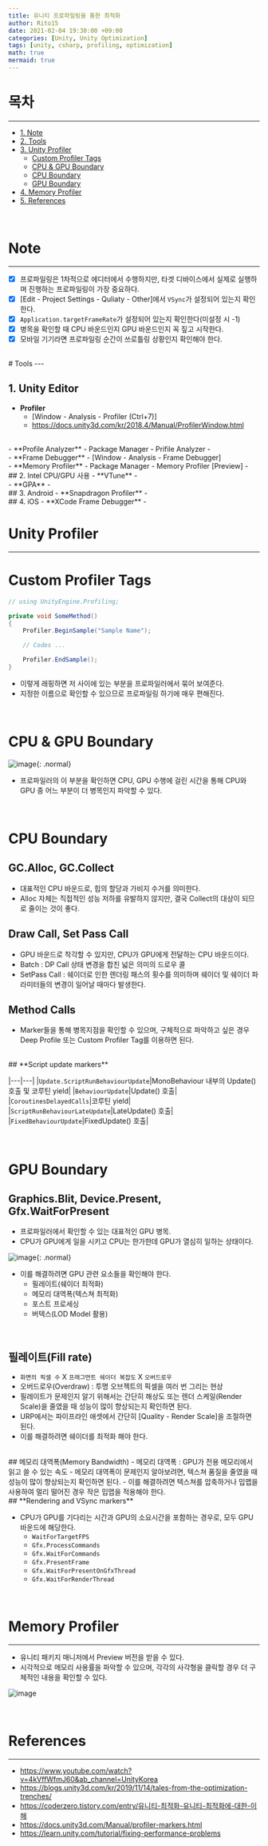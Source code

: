 ```yaml
---
title: 유니티 프로파일링을 통한 최적화
author: Rito15
date: 2021-02-04 19:30:00 +09:00
categories: [Unity, Unity Optimization]
tags: [unity, csharp, profiling, optimization]
math: true
mermaid: true
---
```


# 목차
---
- [1. Note](#note)
- [2. Tools](#tools)
- [3. Unity Profiler](#unity-profiler)
  - [Custom Profiler Tags](#custom-profiler-tags)
  - [CPU & GPU Boundary](#cpu--gpu-boundary)
  - [CPU Boundary](#cpu-boundary)
  - [GPU Boundary](#gpu-boundary)
- [4. Memory Profiler](#memory-profiler)
- [5. References](#references)

<br>

# Note
---
- [x] 프로파일링은 1차적으로 에디터에서 수행하지만, 타겟 디바이스에서 실제로 실행하며 진행하는 프로파일링이 가장 중요하다.
- [x] [Edit - Project Settings - Quliaty - Other]에서 `VSync`가 설정되어 있는지 확인한다.
- [x] `Application.targetFrameRate`가 설정되어 있는지 확인한다(미설정 시 -1)
- [x] 병목을 확인할 때 CPU 바운드인지 GPU 바운드인지 꼭 짚고 시작한다.
- [x] 모바일 기기라면 프로파일링 순간이 쓰로틀링 상황인지 확인해야 한다.

<br>
# Tools
---

## 1. Unity Editor

- **Profiler**
  - [Window - Analysis - Profiler (Ctrl+7)]
  - <https://docs.unity3d.com/kr/2018.4/Manual/ProfilerWindow.html>

<br>
- **Profile Analyzer**
  - Package Manager - Prifile Analyzer
  - <https://unity.com/kr/how-to/optimize-your-game-profile-analyzer>

<br>
- **Frame Debugger**
  - [Window - Analysis - Frame Debugger]

<br>
- **Memory Profiler**
  - Package Manager - Memory Profiler [Preview]
  - <https://bitbucket.org/Unity-Technologies/memoryprofiler/src/default/>

<br>
## 2. Intel CPU/GPU 사용
- **VTune**
  - <https://software.intel.com/content/www/us/en/develop/tools/vtune-profiler.html>

<br>
- **GPA**
  - <https://software.intel.com/content/www/us/en/develop/tools/graphics-performance-analyzers.html>

<br>
## 3. Android
- **Snapdragon Profiler**
  - <https://developer.qualcomm.com/software/snapdragon-profiler>

<br>
## 4. iOS
- **XCode Frame Debugger**
  - <https://developer.apple.com/documentation/metal/frame_capture_debugging_tools>

<br>

# Unity Profiler
---

# **Custom Profiler Tags**

```cs
// using UnityEngine.Profiling;

private void SomeMethod()
{
    Profiler.BeginSample("Sample Name");

    // Codes ...

    Profiler.EndSample();
}
```

- 이렇게 래핑하면 저 사이에 있는 부분을 프로파일러에서 묶어 보여준다.
- 지정한 이름으로 확인할 수 있으므로 프로파일링 하기에 매우 편해진다.

<br>

# **CPU & GPU Boundary**

![image](https://user-images.githubusercontent.com/42164422/106927047-1957d600-6755-11eb-8035-14de7be3294a.png){: .normal}

- 프로파일러의 이 부분을 확인하면 CPU, GPU 수행에 걸린 시간을 통해 CPU와 GPU 중 어느 부분이 더 병목인지 파악할 수 있다.

<br>

# **CPU Boundary**

## GC.Alloc, GC.Collect
- 대표적인 CPU 바운드로, 힙의 할당과 가비지 수거를 의미한다.
- Alloc 자체는 직접적인 성능 저하를 유발하지 않지만, 결국 Collect의 대상이 되므로 줄이는 것이 좋다.

## Draw Call, Set Pass Call
- GPU 바운드로 착각할 수 있지만, CPU가 GPU에게 전달하는 CPU 바운드이다.
- Batch : DP Call 상태 변경을 합친 넓은 의미의 드로우 콜
- SetPass Call : 쉐이더로 인한 렌더링 패스의 횟수를 의미하며 쉐이더 및 쉐이더 파라미터들의 변경이 일어날 때마다 발생한다.

## Method Calls
- Marker들을 통해 병목지점을 확인할 수 있으며, 구체적으로 파악하고 싶은 경우 Deep Profile 또는 Custom Profiler Tag를 이용하면 된다.

<br>
## **Script update markers**

|---|---|
|`Update.ScriptRunBehaviourUpdate`|MonoBehaviour 내부의 Update() 호출 및 코루틴 yield|
|`BehaviourUpdate`|Update() 호출|
|`CoroutinesDelayedCalls`|코루틴 yield|
|`ScriptRunBehaviourLateUpdate`|LateUpdate() 호출|
|`FixedBehaviourUpdate`|FixedUpdate() 호출|

<br>

# **GPU Boundary**

## Graphics.Blit, Device.Present, Gfx.WaitForPresent
- 프로파일러에서 확인할 수 있는 대표적인 GPU 병목.
- CPU가 GPU에게 일을 시키고 CPU는 한가한데 GPU가 열심히 일하는 상태이다.

![image](https://user-images.githubusercontent.com/42164422/106918827-e873a300-674c-11eb-9c70-41b58cb1a213.png){: .normal}

- 이를 해결하려면 GPU 관련 요소들을 확인해야 한다.
  - 필레이트(쉐이더 최적화)
  - 메모리 대역폭(텍스쳐 최적화)
  - 포스트 프로세싱
  - 버텍스(LOD Model 활용)

<br>

## 필레이트(Fill rate)
- `화면의 픽셀 수` X `프래그먼트 쉐이더 복잡도` X `오버드로우`
- 오버드로우(Overdraw) : 투명 오브젝트의 픽셀을 여러 번 그리는 현상
- 필레이트가 문제인지 알기 위해서는 간단히 해상도 또는 렌더 스케일(Render Scale)을 줄였을 때 성능이 많이 향상되는지 확인하면 된다.
- URP에서는 파이프라인 애셋에서 간단히 [Quality - Render Scale]을 조절하면 된다.
- 이를 해결하려면 쉐이더를 최적화 해야 한다.

<br>
## 메모리 대역폭(Memory Bandwidth)
- 메모리 대역폭 : GPU가 전용 메모리에서 읽고 쓸 수 있는 속도
- 메모리 대역폭이 문제인지 알아보려면, 텍스쳐 품질을 줄였을 때 성능이 많이 향상되는지 확인하면 된다.
- 이를 해결하려면 텍스쳐를 압축하거나 밉맵을 사용하여 멀리 떨어진 경우 작은 밉맵을 적용해야 한다.

<br>
## **Rendering and VSync markers**

- CPU가 GPU를 기다리는 시간과 GPU의 소요시간을 포함하는 경우로, 모두 GPU 바운드에 해당한다.
  - `WaitForTargetFPS`
  - `Gfx.ProcessCommands`
  - `Gfx.WaitForCommands`
  - `Gfx.PresentFrame`
  - `Gfx.WaitForPresentOnGfxThread`
  - `Gfx.WaitForRenderThread`

<br>

# Memory Profiler
---
- 유니티 패키지 매니저에서 Preview 버전을 받을 수 있다.
- 시각적으로 메모리 사용률을 파악할 수 있으며, 각각의 사각형을 클릭할 경우 더 구체적인 내용을 확인할 수 있다.

![image](https://user-images.githubusercontent.com/42164422/106920799-c549f300-674e-11eb-8009-f2c6b71a598b.png)

<br>

# References
---
- <https://www.youtube.com/watch?v=4kVffWfmJ60&ab_channel=UnityKorea>
- <https://blogs.unity3d.com/kr/2019/11/14/tales-from-the-optimization-trenches/>
- <https://coderzero.tistory.com/entry/유니티-최적화-유니티-최적화에-대한-이해>
- <https://docs.unity3d.com/Manual/profiler-markers.html>
- <https://learn.unity.com/tutorial/fixing-performance-problems>
